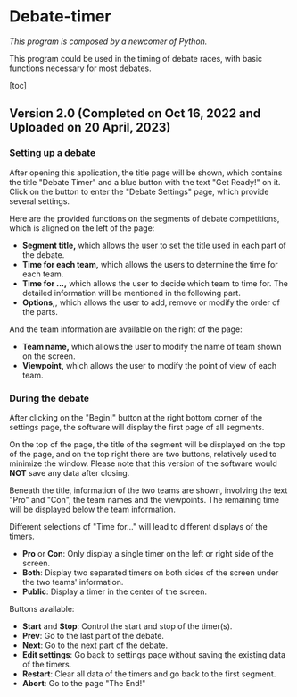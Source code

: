 # Debate-timer

*This program is composed by a newcomer of Python.*

This program could be used in the timing of debate races, with basic functions necessary for most debates.


[toc]
## Version 2.0 (Completed on Oct 16, 2022 and Uploaded on 20 April, 2023)

### Setting up a debate

After opening this application, the title page will be shown, which contains the title "Debate Timer" and a blue button with the text "Get Ready!" on it. Click on the button to enter the "Debate Settings" page, which provide several settings.

Here are the provided functions on the segments of debate competitions, which is aligned on the left of the page:

- **Segment title,** which allows the user to set the title used in each part of the debate.
- **Time for each team,** which allows the users to determine the time for each team.
- **Time for ...,** which allows the user to decide which team to time for. The detailed information will be mentioned in the following part.
- **Options,**, which allows the user to add, remove or modify the order of the parts.

And the team information are available on the right of the page:

- **Team name,** which allows the user to modify the name of team shown on the screen.
- **Viewpoint,** which allows the user to modify the point of view of each team.

### During the debate

After clicking on the "Begin!" button at the right bottom corner of the settings page, the software will display the first page of all segments.

On the top of the page, the title of the segment will be displayed on the top of the page, and on the top right there are two buttons, relatively used to minimize the window. Please note that this version of the software would **NOT** save any data after closing.

Beneath the title, information of the two teams are shown, involving the text "Pro" and "Con", the team names and the viewpoints. The remaining time will be displayed below the team information.

Different selections of "Time for..." will lead to different displays of the timers.

- **Pro** or **Con**: Only display a single timer on the left or right side of the screen.
- **Both**: Display two separated timers on both sides of the screen under the two teams' information.
- **Public**: Display a timer in the center of the screen.

Buttons available:

- **Start** and **Stop**: Control the start and stop of the timer(s).
- **Prev**: Go to the last part of the debate.
- **Next**: Go to the next part of the debate.
- **Edit settings**: Go back to settings page without saving the existing data of the timers.
- **Restart**: Clear all data of the timers and go back to the first segment.
- **Abort**: Go to the page "The End!"
